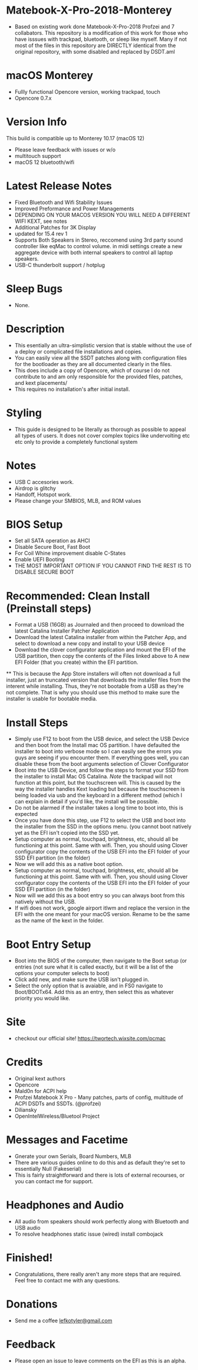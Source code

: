 # Matebook-X-Pro-2018-Monterey
- Based on existing work done Matebook-X-Pro-2018 Profzei and 7 collabators. This repository is a modification of this work for those who have isssues with trackpad, bluetooth, or sleep like myself. Many if not most of the files in this repository are DIRECTLY identical from the original repository, with some disabled and replaced by DSDT.aml
# macOS Monterey 
- Fullly functional Opencore version, working trackpad, touch
- Opencore 0.7.x

# Version Info

This build is compatible up to Monterey 10.17 (macOS 12)
- Please leave feedback with issues or w/o
- multitouch support
- macOS 12 bluetooth/wifi

# Latest Release Notes
- Fixed Bluetooth and Wifi Stability Issues
- Improved Preformance and Power Managements
- DEPENDING ON YOUR MACOS VERSION YOU WILL NEED A DIFFERENT WIFI KEXT, see notes
- Additional Patches for 3K Display
- updated for 15.4 rev 1
- Supports Both Speakers in Stereo, reccomend using 3rd party sound controller like eqMac to control volume. in midi settings create a new aggregate device with both internal speakers to control all laptop speakers.
- USB-C thunderbolt support / hotplug

# Sleep Bugs
- None.


# Description

- This esentially an ultra-simplistic version that is stable without the use of a deploy or complicated file installations and copies.
- You can easily view all the SSDT patches along with configuration files for the bootloader as they are all documented clearly in the files.
- This does include a copy of Opencore, which of course I do not contribute to and am only responsible for the provided files, patches, and kext placements/
- This requires no installation's after initial install.


# Styling
- This guide is designed to be literally as thorough as possible to appeal all types of users.  It does not cover complex topics like undervolting etc etc only to provide a completely functional system

# Notes
- USB C accesories work.
- Airdrop is glitchy
- Handoff, Hotspot work.
- Please change your SMBIOS, MLB, and ROM values


# BIOS Setup
-  Set all SATA operation as AHCI
- Disable Secure Boot, Fast Boot
- For Coil Whine improvement disable C-States
- Enable UEFI Booting
- THE MOST IMPORTANT OPTION IF YOU CANNOT FIND THE REST IS TO DISABLE SECURE BOOT

# Recommended: Clean Install (Preinstall steps)
- Format a USB (16GB) as Journaled and then proceed to download the latest Catalina Installer Patcher Application
- Download the latest Catalina installer from within the Patcher App, and select to download a new copy and install to your USB device
- Download the clover configurator application and mount the EFI of the USB partition, then copy the contents of the Files linked above to A new EFI Folder (that you create) within the EFI partition.

** This is because the App Store installers will often not download a full installer, just an truncated version that downloads the installer files from the interent while installing. Thus, they're not bootable from a USB as they're not complete. That is why you should use this method to make sure the installer is usable for bootable media. 

# Install Steps
 - Simply use F12 to boot from the USB device, and select the USB Device and then boot from the Install mac OS partition. I have defaulted the installer to boot into verbose mode so I can easily see the errors you guys are seeing if you encounter them. If everything goes well, you can disable these from the boot arguments selection of Clover Configurator
 - Boot into the USB Device, and follow the steps to format your SSD from the installer to install Mac OS Catalina. *Note* the trackpad will not function at this point, but the touchscreen will. This is caused by the way the installer handles Kext loading but because the touchscreen is being loaded via usb and the keyboard in a different method (which I can explain in detail if you'd like, the install will be possible.
 - Do not be alarmed if the installer takes a long time to boot into, this is expected
 - Once you have done this step, use F12 to select the USB and boot into the installer from the SSD in the options menu. (you cannot boot natively yet as the EFI isn't copied into the SSD yet.
 - Setup computer as normal, touchpad, brightness, etc, should all be functioning at this point. Same with wifi. Then, you should using Clover configurator copy the contents of the USB EFI into the EFI folder of your SSD EFI partition (in the folder)
 - Now we will add this as a native boot option.
 - Setup computer as normal, touchpad, brightness, etc, should all be functioning at this point. Same with wifi. Then, you should using Clover configurator copy the contents of the USB EFI into the EFI folder of your SSD EFI partition (in the folder)
 - Now will we add this as a boot entry so you can always boot from this natively without the USB.
 - If wifi does not work, google airport itlwm and replace the version in the EFI with the one meant for your macOS version. Rename to be the same as the name of the kext in the folder.
 
 # Boot Entry Setup
 - Boot into the BIOS of the computer, then navigate to the Boot setup (or entries (not sure what it is called exactly, but it will be a list of the options your computer selects to boot)
 - Click add new, and make sure the USB isn't plugged in.
 - Select the only option that is avaiable, and in FS0 navigate to Boot/BOOTx64. Add this as an entry, then select this as whatever priority you would like.
 # Site
- checkout our official site! https://twortech.wixsite.com/pcmac
 # Credits
- Original kext authors
- Opencore
- Mald0n for ACPI help
- Profzei Matebook X Pro - Many patches, parts of config, multitude of ACPI DSDTs and SSDTs. (@profzei)
- Diliansky
- OpenIntelWireless/Bluetool Project
 
 # Messages and Facetime
 - Gnerate your own Serials, Board Numbers, MLB
 - There are various guides online to do this and as default they're set to essentially Null (Fakeserial)
 - This is fairly straightforward and there is lots of external recourses, or you can contact me for support.
 # Headphones and Audio
 - All audio from speakers should work perfectly along with Bluetooth and USB audio
 - To resolve headphones static issue (wired) install combojack 
 
 # Finished!
 - Congratulations, there really aren't any more steps that are required. Feel free to contact me with any questions. 

# Donations
- Send me a coffee lefkotyler@gmail.com

# Feedback
- Please open an issue to leave comments on the EFI as this is an alpha.
